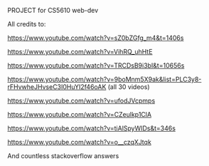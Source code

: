 PROJECT for CS5610 web-dev

All credits to:

https://www.youtube.com/watch?v=sZ0bZGfg_m4&t=1406s

https://www.youtube.com/watch?v=VihRQ_uhHtE

https://www.youtube.com/watch?v=TRCDsB9i3bI&t=10656s

https://www.youtube.com/watch?v=9boMnm5X9ak&list=PLC3y8-rFHvwheJHvseC3I0HuYI2f46oAK
(all 30 videos)

https://www.youtube.com/watch?v=ufodJVcpmps

https://www.youtube.com/watch?v=CZeulkp1ClA

https://www.youtube.com/watch?v=tiAlSpyWIDs&t=346s

https://www.youtube.com/watch?v=o__czqXJtqk

And countless stackoverflow answers